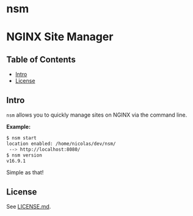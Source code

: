 # nsm
# NGINX Site Manager 

## Table of Contents

- [Intro](#intro)
- [License](#license)


## Intro

`nsm` allows you to quickly manage sites on NGINX via the command line.

**Example:**
```sh
$ nsm start
location enabled: /home/nicolas/dev/nsm/
 --> http://localhost:8080/
$ nsm version
v16.9.1
```

Simple as that!

## License

See [LICENSE.md](./LICENSE.md).
